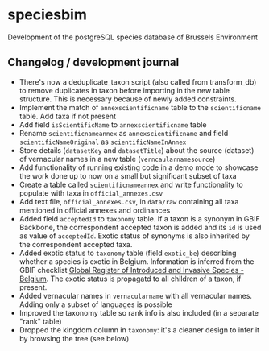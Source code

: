 # speciesbim
Development of the postgreSQL species database of Brussels Environment

## Changelog / development journal

- There's now a deduplicate_taxon script (also called from transform_db) to remove duplicates in taxon before importing 
in the new table structure. This is necessary because of newly added constraints.
- Implement the match of `annexscientificname` table to the `scientificname` table. Add taxa if not present
- Add field `isScientificName` to `annexscientificname`  table
- Rename `scientificnameannex` as `annexscientificname` and field `scientificNameOriginal` as `scientificNameInAnnex`
- Store details (`datasetKey` and `datasetTitle`) about the source (dataset) of vernacular names in a new table (`verncaularnamesource`)
- Add functionality of running existing code in a demo mode to showcase the work done up to now on a small but significant subset of taxa
- Create a table called `scientificnameannex` and write functionality to populate with taxa in `official_annexes.csv`
- Add text file, `official_annexes.csv`, in `data/raw` containing all taxa mentioned in official annexes and ordinances
- Added field `acceptedId` to `taxonomy` table. If a taxon is a synonym in GBIF Backbone, the correspondent accepted 
taxon is added and its `id` is used as value of `acceptedId`. Exotic status of synonyms is also inherited by the 
correspondent accepted taxa.
- Added exotic status to `taxonomy` table (field `exotic_be`) describing whether a species is exotic in Belgium.
    Information is inferred from the GBIF checklist [Global Register of Introduced and Invasive Species - Belgium](https://www.gbif.org/dataset/6d9e952f-948c-4483-9807-575348147c7e).
    The exotic status is propagatd to all children of a taxon, if present.  
- Added vernacular names in `vernacularname` with all vernacular names. Adding only a subset of languages is possible
- Improved the taxonomy table so rank info is also included (in a separate "rank" table)
- Dropped the kingdom column in `taxonomy`: it's a cleaner design to infer it by browsing the tree (see below)

